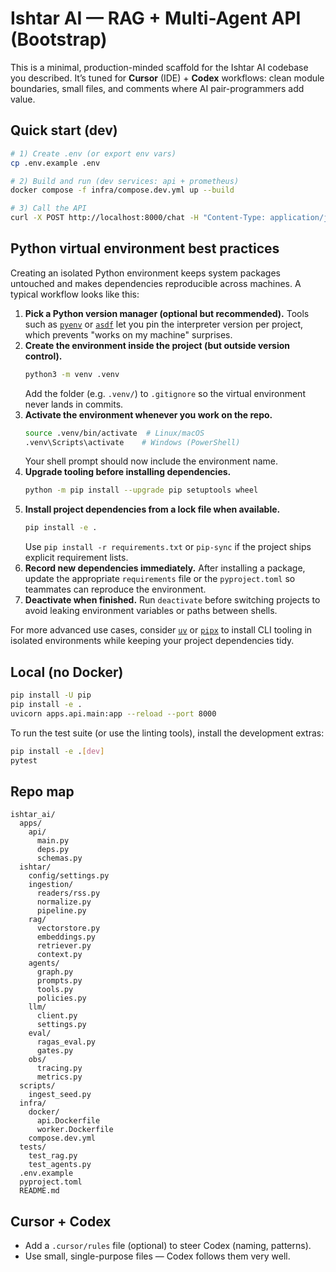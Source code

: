 # Ishtar AI — RAG + Multi-Agent API (Bootstrap)

This is a minimal, production-minded scaffold for the Ishtar AI codebase you described.
It’s tuned for **Cursor** (IDE) + **Codex** workflows: clean module boundaries, small files,
and comments where AI pair-programmers add value.

## Quick start (dev)
```bash
# 1) Create .env (or export env vars)
cp .env.example .env

# 2) Build and run (dev services: api + prometheus)
docker compose -f infra/compose.dev.yml up --build

# 3) Call the API
curl -X POST http://localhost:8000/chat -H "Content-Type: application/json"   -d '{"query":"What is Ishtar AI?", "k": 6}'
```

## Python virtual environment best practices

Creating an isolated Python environment keeps system packages untouched and makes
dependencies reproducible across machines. A typical workflow looks like this:

1. **Pick a Python version manager (optional but recommended).** Tools such as
   [`pyenv`](https://github.com/pyenv/pyenv) or [`asdf`](https://asdf-vm.com/)
   let you pin the interpreter version per project, which prevents "works on my
   machine" surprises.
2. **Create the environment inside the project (but outside version control).**
   ```bash
   python3 -m venv .venv
   ```
   Add the folder (e.g. `.venv/`) to `.gitignore` so the virtual environment
   never lands in commits.
3. **Activate the environment whenever you work on the repo.**
   ```bash
   source .venv/bin/activate  # Linux/macOS
   .venv\Scripts\activate    # Windows (PowerShell)
   ```
   Your shell prompt should now include the environment name.
4. **Upgrade tooling before installing dependencies.**
   ```bash
   python -m pip install --upgrade pip setuptools wheel
   ```
5. **Install project dependencies from a lock file when available.**
   ```bash
   pip install -e .
   ```
   Use `pip install -r requirements.txt` or `pip-sync` if the project ships
   explicit requirement lists.
6. **Record new dependencies immediately.** After installing a package, update
   the appropriate `requirements` file or the `pyproject.toml` so teammates can
   reproduce the environment.
7. **Deactivate when finished.** Run `deactivate` before switching projects to
   avoid leaking environment variables or paths between shells.

For more advanced use cases, consider [`uv`](https://github.com/astral-sh/uv)
or [`pipx`](https://pypa.github.io/pipx/) to install CLI tooling in isolated
environments while keeping your project dependencies tidy.

## Local (no Docker)
```bash
pip install -U pip
pip install -e .
uvicorn apps.api.main:app --reload --port 8000
```

To run the test suite (or use the linting tools), install the development extras:

```bash
pip install -e .[dev]
pytest
```

## Repo map
```
ishtar_ai/
  apps/
    api/
      main.py
      deps.py
      schemas.py
  ishtar/
    config/settings.py
    ingestion/
      readers/rss.py
      normalize.py
      pipeline.py
    rag/
      vectorstore.py
      embeddings.py
      retriever.py
      context.py
    agents/
      graph.py
      prompts.py
      tools.py
      policies.py
    llm/
      client.py
      settings.py
    eval/
      ragas_eval.py
      gates.py
    obs/
      tracing.py
      metrics.py
  scripts/
    ingest_seed.py
  infra/
    docker/
      api.Dockerfile
      worker.Dockerfile
    compose.dev.yml
  tests/
    test_rag.py
    test_agents.py
  .env.example
  pyproject.toml
  README.md
```

## Cursor + Codex
- Add a `.cursor/rules` file (optional) to steer Codex (naming, patterns).
- Use small, single-purpose files — Codex follows them very well.

